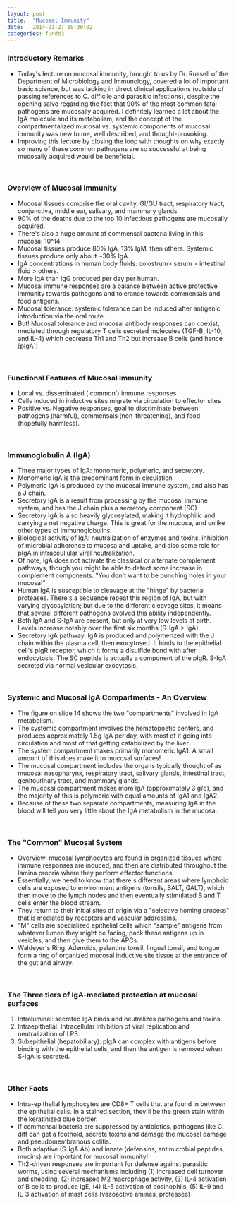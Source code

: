```yaml
---
layout: post
title:  "Mucosal Immunity"
date:   2014-01-27 19:30:02
categories: fundo3
---
```

### Introductory Remarks
- Today's lecture on mucosal immunity, brought to us by Dr. Russell of the Department of Microbiology and Immunology, covered a lot of important basic science, but was lacking in direct clinical applications (outside of passing references to C. difficile and parasitic infections), despite the opening salvo regarding the fact that 90% of the most common fatal pathogens are mucosally acquired. I definitely learned a lot about the IgA molecule and its metabolism, and the concept of the compartmentalized mucosal vs. systemic components of mucosal immunity was new to me, well described, and thought-provoking.
- Improving this lecture by closing the loop with thoughts on why exactly so many of these common pathogens are so successful at being mucosally acquired would be beneficial.

<span><br></span> 

### Overview of Mucosal Immunity
- Mucosal tissues comprise the oral cavity, GI/GU tract, respiratory tract, conjunctiva, middle ear, salivary, and mammary glands
- 90% of the deaths due to the top 10 infectious pathogens are mucosally acquired.
- There's also a huge amount of commensal bacteria living in this mucosa: 10^14
- Mucosal tissues produce 80% IgA, 13% IgM, then others. Systemic tissues produce only about ~30% IgA.
- IgA concentrations in human body fluids: colostrum> serum > intestinal fluid > others.
- More IgA than IgG produced per day per human.
- Mucosal immune responses are a balance between active protective immunity towards pathogens and tolerance towards commensals and food antigens.
- Mucosal tolerance: systemic tolerance can be induced after antigenic introduction via the oral route.
- But! Mucosal tolerance and mucosal antibody responses can coexist, mediated through regulatory T cells secreted molecules (TGF-B, IL-10, and IL-4) which decrease Th1 and Th2 but increase B cells (and hence \[pIgA\])

<span><br></span> 

### Functional Features of Mucosal Immunity
- Local vs. disseminated ('common') immune responses
- Cells induced in inductive sites migrate via circulation to effector sites
- Positive vs. Negative responses, goal to discriminate between pathogens (harmful), commensals (non-threatening), and food (hopefully harmless).

<span><br></span> 

### Immunoglobulin A (IgA)
- Three major types of IgA: monomeric, polymeric, and secretory.
- Monomeric IgA is the predominant form in circulation
- Polymeric IgA is produced by the mucosal immune system, and also has a J chain.
- Secretory IgA is a result from processing by the mucosal immune system, and has the J chain plus a secretory component (SC)
- Secretory IgA is also heavily glycosylated, making it hydrophilic and carrying a net negative charge. This is great for the mucosa, and unlike other types of immunoglobulins.
- Biological activity of IgA: neutralization of enzymes and toxins, inhibition of microbial adherence to mucosa and uptake, and also some role for pIgA in intraceullular viral neutralization.
- Of note, IgA does not activate the classical or alternate complement pathways, though you might be able to detect some increase in complement components. "You don't want to be punching holes in your mucosa!"
- Human IgA is susceptible to cleavage at the "hinge" by bacterial proteases. There's a sequence repeat this region of IgA, but with varying glycosylation; but due to the different cleavage sites, it means that several different pathogens evolved this ability independently.
- Both IgA and S-IgA are present, but only at very low levels at birth. Levels increase notably over the first six months (S-IgA > IgA)
- Secretory IgA pathway: IgA is produced and polymerized with the J chain within the plasma cell, then exocytosed. It binds to the epithelial cell's pIgR receptor, which it forms a disulfide bond with after endocytosis. The SC peptide is actually a component of the pIgR. S-IgA secreted via normal vesicular exocytosis.

<span><br></span> 

### Systemic and Mucosal IgA Compartments - An Overview
- The figure on slide 14 shows the two "compartments" involved in IgA metabolism.
- The systemic compartment involves the hematopoetic centers, and produces approximately 1.5g IgA per day, with most of it going into circulation and most of that getting catabolized by the liver.
- The system compartment makes primarily monomeric IgA1. A small amount of this does make it to mucosal surfaces!
- The mucosal compartment includes the organs typically thought of as mucosa: nasopharynx, respiratory tract, salivary glands, intestinal tract, genitourinary tract, and mammary glands.
- The mucosal compartment makes more IgA (approximately 3 g/d), and the majority of this is polymeric with equal amounts of IgA1 and IgA2.
- Because of these two separate compartments, measuring IgA in the blood will tell you very little about the IgA metabolism in the mucosa.

<span><br></span> 

### The "Common" Mucosal System
- Overview: mucosal lymphocytes are found in organized tissues where immune responses are induced, and then are distributed throughout the lamina propria where they perform effector functions.
- Essentially, we need to know that there's different areas where lymphoid cells are exposed to environment antigens (tonsils, BALT, GALT), which then move to the lymph nodes and then eventually stimulated B and T cells enter the blood stream.
- They return to their initial sites of origin via a "selective homing process" that is mediated by receptors and vascular addressins.
- "M" cells are specialized epithelial cells which "sample" antigens from whatever lumen they might be facing, pack these antigens up in vesicles, and then give them to the APCs.
- Waldeyer's Ring: Adenoids, palantine tonsil, lingual tonsil, and tongue form a ring of organized mucosal inductive site tissue at the entrance of the gut and airway: 

<span><br></span> 

### The Three tiers of IgA-mediated protection at mucosal surfaces
1. Intraluminal: secreted IgA binds and neutralizes pathogens and toxins.
2. Intraepithelial: Intracellular inhibition of viral replication and neutralization of LPS.
3. Subepithelial (hepatobiliary): pIgA can complex with antigens before binding with the epithelial cells, and then the antigen is removed when S-IgA is secreted.

<span><br></span> 

### Other Facts
- Intra-epithelial lymphocytes are CD8+ T cells that are found in between the epithelial cells. In a stained section, they'll be the green stain within the keratinized blue border.
- If commensal bacteria are suppressed by antibiotics, pathogens like C. diff can get a foothold, secrete toxins and damage the mucosal damage and pseudomembranous colitis.
- Both adaptive (S-IgA Ab) and innate (defensins, antimicrobial peptides, mucins) are important for mucosal immunity!
- Th2-driven responses are important for defense against parasitic worms, using several mechanisms including (1) increased cell turnover and shedding, (2) increased M2 macrophage activity, (3) IL-4 activation of B cells to produce IgE, (4) IL-5 activation of eosinophils, (5) IL-9 and IL-3 activation of mast cells (vasoactive amines, proteases)
